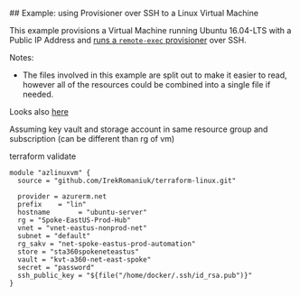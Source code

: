 ## Example: using Provisioner over SSH to a Linux Virtual Machine

This example provisions a Virtual Machine running Ubuntu 16.04-LTS with a Public IP Address and [runs a `remote-exec` provisioner](https://www.terraform.io/docs/provisioners/remote-exec.html) over SSH.

Notes:

- The files involved in this example are split out to make it easier to read, however all of the resources could be combined into a single file if needed.

Looks also [here](https://github.com/trstringer/terraform-azure-linux-vm)

Assuming key vault and storage account in same resource group and subscription (can be different than rg of vm)

terraform validate

```
module "azlinuxvm" {
  source = "github.com/IrekRomaniuk/terraform-linux.git"

  provider = azurerm.net
  prefix    = "lin"
  hostname       = "ubuntu-server"
  rg = "Spoke-EastUS-Prod-Hub"
  vnet = "vnet-eastus-nonprod-net"
  subnet = "default"
  rg_sakv = "net-spoke-eastus-prod-automation"
  store = "sta360spokeneteastus"
  vault = "kvt-a360-net-east-spoke"
  secret = "password"
  ssh_public_key = "${file("/home/docker/.ssh/id_rsa.pub")}"
}
```
